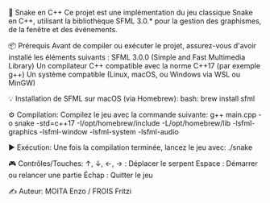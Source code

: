 🐍 Snake en C++ Ce projet est une implémentation du jeu classique Snake en C++, utilisant la bibliothèque SFML 3.0.* pour la gestion des graphismes, de la fenêtre et des événements.

📦 Prérequis Avant de compiler ou exécuter le projet, assurez-vous d'avoir installé les éléments suivants :
SFML 3.0.0 (Simple and Fast Multimedia Library)
Un compilateur C++ compatible avec la norme C++17 (par exemple g++)
Un système compatible (Linux, macOS, ou Windows via WSL ou MinGW)

💡 Installation de SFML sur macOS (via Homebrew): bash:
brew install sfml

⚙️ Compilation: Compilez le jeu avec la commande suivante:
g++ main.cpp -o snake -std=c++17 -I/opt/homebrew/include -L/opt/homebrew/lib -lsfml-graphics -lsfml-window -lsfml-system -lsfml-audio

▶️ Exécution: Une fois la compilation terminée, lancez le jeu avec:
./snake

🎮 Contrôles/Touches: 
↑, ↓, ←, → : Déplacer le serpent 
Espace : Démarrer ou relancer une partie 
Échap : Quitter le jeu

✍️ Auteur: MOITA Enzo / FROIS Fritzi
